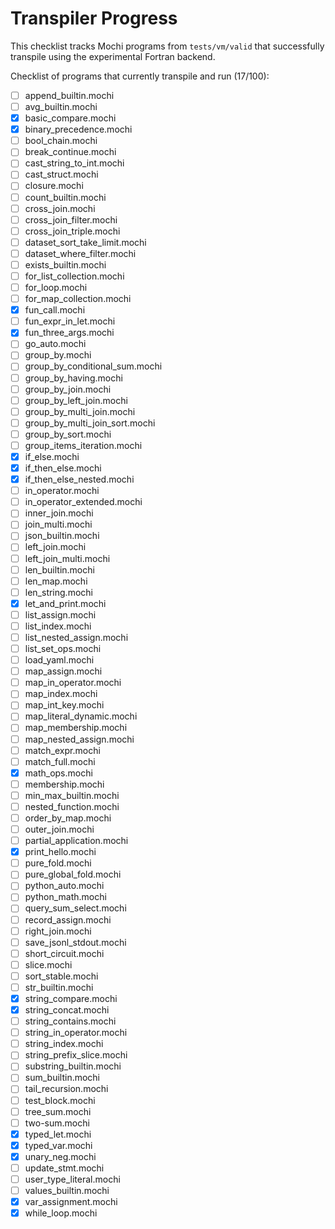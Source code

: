 # Transpiler Progress

This checklist tracks Mochi programs from `tests/vm/valid` that successfully transpile using the experimental Fortran backend.

Checklist of programs that currently transpile and run (17/100):

* [ ] append_builtin.mochi
* [ ] avg_builtin.mochi
* [x] basic_compare.mochi
* [x] binary_precedence.mochi
* [ ] bool_chain.mochi
* [ ] break_continue.mochi
* [ ] cast_string_to_int.mochi
* [ ] cast_struct.mochi
* [ ] closure.mochi
* [ ] count_builtin.mochi
* [ ] cross_join.mochi
* [ ] cross_join_filter.mochi
* [ ] cross_join_triple.mochi
* [ ] dataset_sort_take_limit.mochi
* [ ] dataset_where_filter.mochi
* [ ] exists_builtin.mochi
* [ ] for_list_collection.mochi
* [ ] for_loop.mochi
* [ ] for_map_collection.mochi
* [x] fun_call.mochi
* [ ] fun_expr_in_let.mochi
* [x] fun_three_args.mochi
* [ ] go_auto.mochi
* [ ] group_by.mochi
* [ ] group_by_conditional_sum.mochi
* [ ] group_by_having.mochi
* [ ] group_by_join.mochi
* [ ] group_by_left_join.mochi
* [ ] group_by_multi_join.mochi
* [ ] group_by_multi_join_sort.mochi
* [ ] group_by_sort.mochi
* [ ] group_items_iteration.mochi
* [x] if_else.mochi
* [x] if_then_else.mochi
* [x] if_then_else_nested.mochi
* [ ] in_operator.mochi
* [ ] in_operator_extended.mochi
* [ ] inner_join.mochi
* [ ] join_multi.mochi
* [ ] json_builtin.mochi
* [ ] left_join.mochi
* [ ] left_join_multi.mochi
* [ ] len_builtin.mochi
* [ ] len_map.mochi
* [ ] len_string.mochi
* [x] let_and_print.mochi
* [ ] list_assign.mochi
* [ ] list_index.mochi
* [ ] list_nested_assign.mochi
* [ ] list_set_ops.mochi
* [ ] load_yaml.mochi
* [ ] map_assign.mochi
* [ ] map_in_operator.mochi
* [ ] map_index.mochi
* [ ] map_int_key.mochi
* [ ] map_literal_dynamic.mochi
* [ ] map_membership.mochi
* [ ] map_nested_assign.mochi
* [ ] match_expr.mochi
* [ ] match_full.mochi
* [x] math_ops.mochi
* [ ] membership.mochi
* [ ] min_max_builtin.mochi
* [ ] nested_function.mochi
* [ ] order_by_map.mochi
* [ ] outer_join.mochi
* [ ] partial_application.mochi
* [x] print_hello.mochi
* [ ] pure_fold.mochi
* [ ] pure_global_fold.mochi
* [ ] python_auto.mochi
* [ ] python_math.mochi
* [ ] query_sum_select.mochi
* [ ] record_assign.mochi
* [ ] right_join.mochi
* [ ] save_jsonl_stdout.mochi
* [ ] short_circuit.mochi
* [ ] slice.mochi
* [ ] sort_stable.mochi
* [ ] str_builtin.mochi
* [x] string_compare.mochi
* [x] string_concat.mochi
* [ ] string_contains.mochi
* [ ] string_in_operator.mochi
* [ ] string_index.mochi
* [ ] string_prefix_slice.mochi
* [ ] substring_builtin.mochi
* [ ] sum_builtin.mochi
* [ ] tail_recursion.mochi
* [ ] test_block.mochi
* [ ] tree_sum.mochi
* [ ] two-sum.mochi
* [x] typed_let.mochi
* [x] typed_var.mochi
* [x] unary_neg.mochi
* [ ] update_stmt.mochi
* [ ] user_type_literal.mochi
* [ ] values_builtin.mochi
* [x] var_assignment.mochi
* [x] while_loop.mochi
